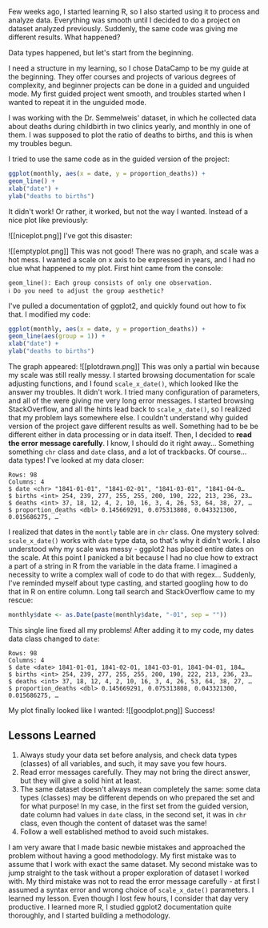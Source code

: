 Few weeks ago, I started learning R, so I also started using it to process and analyze data. Everything was smooth until I decided to do a project on dataset analyzed previously. Suddenly, the same code was giving me different results. What happened?

Data types happened, but let's start from the beginning.

I need a structure in my learning, so I chose DataCamp to be my guide at the beginning. They offer courses and projects of various degrees of complexity, and beginner projects can be done in a guided and unguided mode. My first guided project went smooth, and troubles started when I wanted to repeat it in the unguided mode.

I was working with the Dr. Semmelweis' dataset, in which he collected data about deaths during childbirth in two clinics yearly, and monthly in one of them. I was supposed to plot the ratio of deaths to births, and this is when my troubles begun.

I tried to use the same code as in the guided version of the project:
```R
ggplot(monthly, aes(x = date, y = proportion_deaths)) +
geom_line() + 	   
xlab("date") +
ylab("deaths to births")
```

It didn't work! Or rather, it worked, but not the way I wanted. Instead of a nice plot like previously:

![[niceplot.png]]
I've got this disaster:

![[emptyplot.png]]
This was not good! There was no graph, and scale was a hot mess. I wanted a scale on x axis to be expressed in years, and I had no clue what happened to my plot. First hint came from the console:
```
geom_line(): Each group consists of only one observation. 
ℹ Do you need to adjust the group aesthetic?
```

I've pulled a documentation of ggplot2, and quickly found out how to fix that. I modified my code:
```R
ggplot(monthly, aes(x = date, y = proportion_deaths)) +
geom_line(aes(group = 1)) + 	   
xlab("date") +
ylab("deaths to births")
```

The graph appeared:
![[plotdrawn.png]]
This was only a partial win because my scale was still really messy. I started browsing documentation for scale adjusting functions, and I found `scale_x_date()`, which looked like the answer my troubles. It didn't work. I tried many configuration of parameters, and all of the were giving me very long error messages. I started browsing StackOverflow, and all the hints lead back to `scale_x_date()`, so I realized that my problem lays somewhere else. I couldn't understand why guided version of the project gave different results as well. Something had to be be different either in data processing or in data itself. Then, I decided to **read the error message carefully**. I know, I should do it right away... Something something `chr` class and `date` class, and a lot of trackbacks. Of course... data types! I've looked at my data closer:
```
Rows: 98 
Columns: 4 
$ date <chr> "1841-01-01", "1841-02-01", "1841-03-01", "1841-04-0… 
$ births <int> 254, 239, 277, 255, 255, 200, 190, 222, 213, 236, 23… 
$ deaths <int> 37, 18, 12, 4, 2, 10, 16, 3, 4, 26, 53, 64, 38, 27, … 
$ proportion_deaths <dbl> 0.145669291, 0.075313808, 0.043321300, 0.015686275, …`
```

I realized that dates in the `montly` table are in `chr` class. One mystery solved: `scale_x_date()` works with `date` type data, so that's why it didn't work. I also understood why my scale was messy - ggplot2 has placed entire dates on the scale. At this point I panicked a bit because I had no clue how to extract a part of a string in R from the variable in the data frame. I imagined a necessity to write a complex wall of code to do that with regex... Suddenly, I've reminded myself about type casting, and started googling how to do that in R on entire column. Long tail search and StackOverflow came to my rescue:
```R
monthly$date <- as.Date(paste(monthly$date, "-01", sep = ""))
```

This single line fixed all my problems! After adding it to my code, my dates data class changed to `date`:
```
Rows: 98 
Columns: 4 
$ date <date> 1841-01-01, 1841-02-01, 1841-03-01, 1841-04-01, 184… 
$ births <int> 254, 239, 277, 255, 255, 200, 190, 222, 213, 236, 23… 
$ deaths <int> 37, 18, 12, 4, 2, 10, 16, 3, 4, 26, 53, 64, 38, 27, … 
$ proportion_deaths <dbl> 0.145669291, 0.075313808, 0.043321300, 0.015686275, …
```

My plot finally looked like I wanted:
![[goodplot.png]]
Success!

## Lessons Learned

1. Always study your data set before analysis, and check data types (classes) of all variables, and such, it may save you few hours.
2. Read error messages carefully. They may not bring the direct answer, but they will give a solid hint at least.
3. The same dataset doesn't always mean completely the same: some data types (classes) may be different depends on who prepared the set and for what purpose! In my case, in the first set from the guided version, date column had values in `date` class, in the second set, it was in `chr` class, even though the content of dataset was the same! 
4. Follow a well established method to avoid such mistakes.

I am very aware that I made basic newbie mistakes and approached the problem without having a good methodology. My first mistake was to assume that I work with exact the same dataset. My second mistake was to jump straight to the task without a proper exploration of dataset I worked with. My third mistake was not to read the error message carefully - at first I assumed a syntax error and wrong choice of `scale_x_date()` parameters. I learned my lesson. Even though I lost few hours, I consider that day very productive. I learned more R, I studied ggplot2 documentation quite thoroughly, and I started building a methodology.